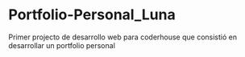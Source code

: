 # Portfolio-Personal_Luna

Primer projecto de desarrollo web para coderhouse que consistió en desarrollar un portfolio personal
